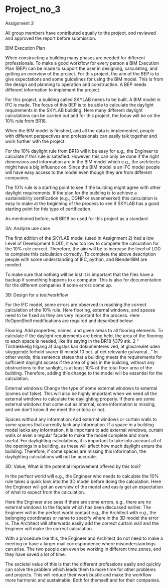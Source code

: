 # Project_no_3

Assignment 3 

All group members have contributed equally to the project, and reviewed and approved the report before submission. 

BIM Execution Plan 

When constructing a building many phases are needed for different professionals. To make a good workflow for every person a BIM Execution Plan (BEP) can be made to support the user in designing, calculating, and getting an overview of the project. For this project, the aim of the BEP is to give expectations and some guidelines for using the BIM model. This is from the design and planning to operation and construction. A BEP needs different information to implement the project. 

For this project, a building called SKYLAB needs to be built. A BIM model in IFC is made. The focus of this BEP is to be able to calculate the daylight requirements in the SKYLAB building. Here many different daylight calculations can be carried out and for this project, the focus will be on the 10% rule from BR18. 

When the BIM model is finished, and all the data is implemented, people with different perspectives and professionals can easily talk together and work further with the project.  

For the 10% daylight rule from BR18 will it be easy for e.g., the Engineer to calculate if this rule is satisfied. However, this can only be done if the right dimensions and information are in the BIM model which e.g., the architects might have a big influence on. Since the BIM model is an IFC model people will have easy access to the model even though they are from different companies. 

The 10% rule is a starting point to see if the building might agree with other daylight requirements. If the plan for the building is to achieve a sustainability certification (e.g., DGNP or svanemærket) this calculation is easy to make at the beginning of the process to see if SKYLAB has a good starting point for this type of certification. 

As mentioned before, will BR18 be used for this project as a standard. 


3A: Analyze use case 

The first edition of the SKYLAB model (used in Assignment 2) had a low Level of Development (LOD), it was too low to complete the calculation for the 10% rule correct. Therefore, the aim will be to increase the level of LOD to complete this calculation correctly. To complete the above description people with some understanding of IFC, python, and BlenderBIM are needed. 

To make sure that nothing will be lost it is important that the files have a backup if something happens to a computer. This is also for documentation for the different companies if some errors come up. 


3B: Design for a tool/workflow 

For the IFC model, some errors are observed in reaching the correct calculation of the 10% rule. Here flooring, external windows, and spaces need to be fixed as they are very important for the process. Here IfcOpenShell modifications are required and described below: 

Flooring: Add properties, names, and given areas to all flooring elements. To calculate if the daylight requirements are being held, the area of the flooring to each space is needed, like it’s saying in the BR18 §379 stk. 2 “ Tilstrækkelig tilgang af dagslys kan dokumenteres ved, at glasarealet uden skyggende forhold svarer til mindst 10 pct. af det relevante gulvareal…” In other words, this sentence states that a building meets the requirements for sufficient daylight access if the area of glass in the building, without any obstructions to the sunlight, is at least 10% of the total floor area of the building. Therefore, adding this change to the model will be essential for the calculation.  

External windows: Change the type of some external windows to external (comes out false). This will also be highly important when we need all the external windows to calculate the daylighting properly. If there are some external windows that come out as internal, some information is missing, and we don’t know if we meet the criteria or not.  

Spaces without any information: Add external windows or curtain walls to some spaces that currently lack any information. If a space in a building model lacks any information, it is important to add external windows, curtain walls or even a regular façade to make the model complete and more useful. For daylighting calculations, it is important to take into account all of the openings in a building, as these will affect how much daylight enters the building. Therefore, if some spaces are missing this information, the daylighting calculations will not be accurate. 


3D:  Value; What is the potential improvement offered by this tool? 

In the perfect world will e.g., the Engineer who needs to calculate the 10% rule takes a quick look into the 3D model before doing the calculation. Here the Engineer will get an overview of the model and easily get an expectation of what to expect from the calculation.  

Here the Engineer also sees if there are some errors, e.g., there are no external windows to the façade which has been discussed earlier. The Engineer will in the perfect world contact e.g., the Architect with e.g., the belonging coordinates or name to specify where in the 3D model the error is. The Architect will afterwards easily add the correct curtain wall and the Engineer will make the correct calculation.  

With a procedure like this, the Engineer and Architect do not need to make a meeting or have a larger mail correspondence where misunderstandings can arise. The two people can even be working in different time zones, and they have saved a lot of time.  

The societal value of this is that the different professions easily and quickly can solve the problem which leads them to more time for other problems and projects. This will reduce their work bustle and make the workflow more harmonic and sustainable. Both for themself and for their companies.  

 
